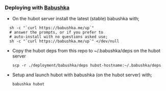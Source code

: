 ### Deploying with [Babushka](http://babushka.me)

* On the hubot server install the latest (stable) babushka with;

```
  sh -c "`curl https://babushka.me/up`"
  # answer the prompts, or if you prefer to
  # auto-install with no questions asked use;
  sh -c "`curl https://babushka.me/up`" </dev/null
```

* Copy the hubot deps from this repo to ~/.babushka/deps on the hubot server

    `scp -r ./deployment/babushka/deps hubot-hostname:~/.babushka/deps`

* Setup and launch hubot with babushka (on the hubot server) with;

    `babushka hubot`
